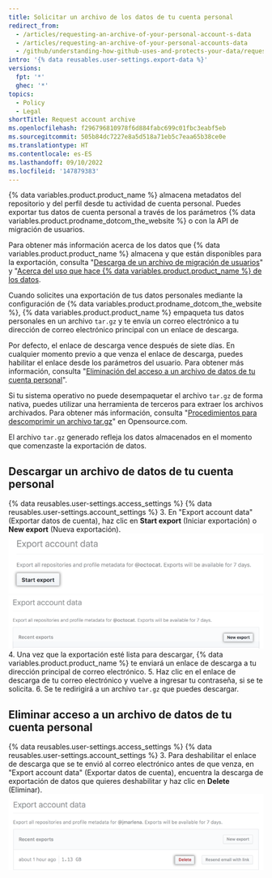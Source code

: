 ```yaml
---
title: Solicitar un archivo de los datos de tu cuenta personal
redirect_from:
  - /articles/requesting-an-archive-of-your-personal-account-s-data
  - /articles/requesting-an-archive-of-your-personal-accounts-data
  - /github/understanding-how-github-uses-and-protects-your-data/requesting-an-archive-of-your-personal-accounts-data
intro: '{% data reusables.user-settings.export-data %}'
versions:
  fpt: '*'
  ghec: '*'
topics:
  - Policy
  - Legal
shortTitle: Request account archive
ms.openlocfilehash: f296796810978f6d884fabc699c01fbc3eabf5eb
ms.sourcegitcommit: 505b84dc7227e8a5d518a71eb5c7eaa65b38ce0e
ms.translationtype: HT
ms.contentlocale: es-ES
ms.lasthandoff: 09/10/2022
ms.locfileid: '147879383'
---
```

{% data variables.product.product_name %} almacena metadatos del repositorio y del perfil desde tu actividad de cuenta personal. Puedes exportar tus datos de cuenta personal a través de los parámetros {% data variables.product.prodname_dotcom_the_website %} o con la API de migración de usuarios.

Para obtener más información acerca de los datos que {% data variables.product.product_name %} almacena y que están disponibles para la exportación, consulta "[Descarga de un archivo de migración de usuarios](/rest/reference/migrations#download-a-user-migration-archive)" y "[Acerca del uso que hace {% data variables.product.product_name %} de los datos](/articles/about-github-s-use-of-your-data).

Cuando solicites una exportación de tus datos personales mediante la configuración de {% data variables.product.prodname_dotcom_the_website %}, {% data variables.product.product_name %} empaqueta tus datos personales en un archivo `tar.gz` y te envía un correo electrónico a tu dirección de correo electrónico principal con un enlace de descarga.

Por defecto, el enlace de descarga vence después de siete días. En cualquier momento previo a que venza el enlace de descarga, puedes habilitar el enlace desde los parámetros del usuario. Para obtener más información, consulta "[Eliminación del acceso a un archivo de datos de tu cuenta personal](/articles/requesting-an-archive-of-your-personal-account-s-data/#deleting-access-to-an-archive-of-your-personal-accounts-data)".

Si tu sistema operativo no puede desempaquetar el archivo `tar.gz` de forma nativa, puedes utilizar una herramienta de terceros para extraer los archivos archivados. Para obtener más información, consulta "[Procedimientos para descomprimir un archivo tar.gz](https://opensource.com/article/17/7/how-unzip-targz-file)" en Opensource.com.

El archivo `tar.gz` generado refleja los datos almacenados en el momento que comenzaste la exportación de datos.

## Descargar un archivo de datos de tu cuenta personal

{% data reusables.user-settings.access_settings %} {% data reusables.user-settings.account_settings %}
3. En "Export account data" (Exportar datos de cuenta), haz clic en **Start export** (Iniciar exportación) o **New export** (Nueva exportación).
![Botón de iniciar exportación de datos personales resaltado](/assets/images/help/repository/export-personal-data.png)
![Botón de nueva exportación de datos personales resaltado](/assets/images/help/repository/new-export.png)
4. Una vez que la exportación esté lista para descargar, {% data variables.product.product_name %} te enviará un enlace de descarga a tu dirección principal de correo electrónico.
5. Haz clic en el enlace de descarga de tu correo electrónico y vuelve a ingresar tu contraseña, si se te solicita.
6. Se te redirigirá a un archivo `tar.gz` que puedes descargar.

## Eliminar acceso a un archivo de datos de tu cuenta personal

{% data reusables.user-settings.access_settings %} {% data reusables.user-settings.account_settings %}
3. Para deshabilitar el enlace de descarga que se te envió al correo electrónico antes de que venza, en "Export account data" (Exportar datos de cuenta), encuentra la descarga de exportación de datos que quieres deshabilitar y haz clic en **Delete** (Eliminar).
![Botón de eliminar paquete de exportación de datos personales resaltado](/assets/images/help/repository/delete-export-personal-account-data.png)
